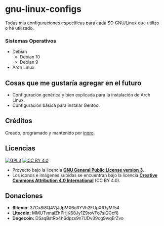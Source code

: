 # gnu-linux-configs
Todas mis configuraciones específicas para cada SO GNU/Linux que utilizo o hé utilizado.

### Sistemas Operativos

- Debian
  - Debian 10
  - Debian 9
- Arch Linux

## Cosas que me gustaría agregar en el futuro

- Configuración genérica y bien explicada para la instalación de Arch Linux.
- Configuración básica para instalar Gentoo.

## Créditos

Creado, programado y mantenido por [inoro](https://github.com/boot1110001).

## Licencias

[![GPL3](https://img.shields.io/badge/license-GPL3-green.svg)](https://www.gnu.org/licenses/gpl.txt)
[![CC BY 4.0](https://img.shields.io/badge/license-CC%20BY%204.0-green.svg)](https://creativecommons.org/licenses/by/4.0/)

- Proyecto bajo la licencia __[GNU General Public License version 3](https://www.gnu.org/licenses/gpl.txt)__.
- Los iconos e imágenes subidas se encuentran bajo la licencia __[Creative Commons Attribution 4.0 International](https://creativecommons.org/licenses/by/4.0/)__ (CC BY 4.0).

## Donaciones

- __Bitcoin:__ 37Cx8i8Q4VjJJpMX6oRYVh2FUpXR1yMf54
- __Litecoin:__ MMUTvmaiZhPHjK68Jy1Z9roVFo7siGCcf8
- __Dogecoin:__ DSaqBstRo4h6dpzs9n7UDv39cg9wqErZvo
